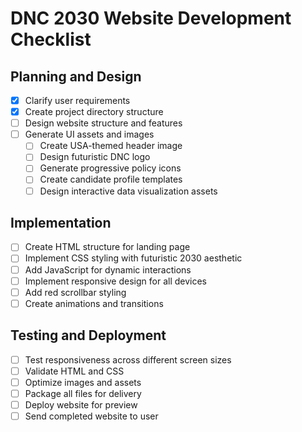 # DNC 2030 Website Development Checklist

## Planning and Design
- [x] Clarify user requirements
- [x] Create project directory structure
- [ ] Design website structure and features
- [ ] Generate UI assets and images
  - [ ] Create USA-themed header image
  - [ ] Design futuristic DNC logo
  - [ ] Generate progressive policy icons
  - [ ] Create candidate profile templates
  - [ ] Design interactive data visualization assets

## Implementation
- [ ] Create HTML structure for landing page
- [ ] Implement CSS styling with futuristic 2030 aesthetic
- [ ] Add JavaScript for dynamic interactions
- [ ] Implement responsive design for all devices
- [ ] Add red scrollbar styling
- [ ] Create animations and transitions

## Testing and Deployment
- [ ] Test responsiveness across different screen sizes
- [ ] Validate HTML and CSS
- [ ] Optimize images and assets
- [ ] Package all files for delivery
- [ ] Deploy website for preview
- [ ] Send completed website to user
